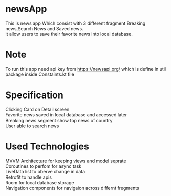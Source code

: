 # newsApp
This is news app Which consist with 3 different fragment Breaking news,Search News and Saved news.  <br />
it allow users to save their favorite news into local database.  <br />

# Note 
To run this app need api key from  https://newsapi.org/  which is define in util package inside Constaints.kt file <br />

# Specification
Clicking Card on Detail screen <br />
Favorite news saved in local database and accessed later <br />
Breaking news segment show top news of country <br />
User able to search news <br />

# Used Technologies
MVVM Architecture for keeping views and model seprate <br />
Coroutines to perfom for async task <br />
LiveData list to oberve change in data <br />
Retrofit to handle apis <br />
Room for local database storage <br />
Navigation components for navigaion across differnt fregments <br />
